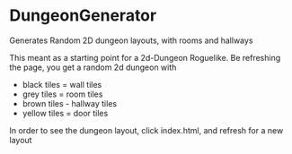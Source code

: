 # DungeonGenerator
Generates Random 2D dungeon layouts, with rooms and hallways

This meant as a starting point for a 2d-Dungeon Roguelike.
Be refreshing the page, you get a random 2d dungeon with
- black tiles = wall tiles
- grey tiles = room tiles
- brown tiles - hallway tiles
- yellow tiles = door tiles

In order to see the dungeon layout, click index.html, and refresh for a new layout

